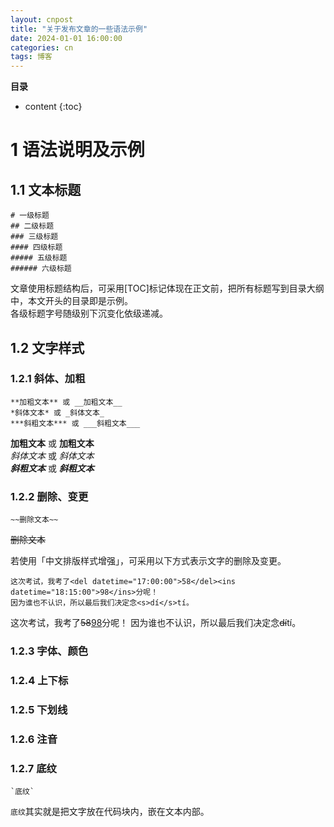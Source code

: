 ```yaml
---
layout: cnpost
title: "关于发布文章的一些语法示例"
date: 2024-01-01 16:00:00
categories: cn
tags: 博客
---
```


__目录__

* content
{:toc}


# 1 语法说明及示例

## 1.1 文本标题

    # 一级标题
    ## 二级标题
    ### 三级标题
    #### 四级标题
    ##### 五级标题
    ###### 六级标题

文章使用标题结构后，可采用[TOC]标记体现在正文前，把所有标题写到目录大纲中，本文开头的目录即是示例。<br>
各级标题字号随级别下沉变化依级递减。

## 1.2 文字样式

### 1.2.1 斜体、加粗

    **加粗文本** 或 __加粗文本__
    *斜体文本* 或 _斜体文本_
    ***斜粗文本*** 或 ___斜粗文本___

**加粗文本** 或 __加粗文本__<br>
*斜体文本* 或 _斜体文本_<br>
***斜粗文本*** 或 ___斜粗文本___<br>


### 1.2.2 删除、变更

    ~~删除文本~~

~~删除文本~~

若使用「中文排版样式增强」，可采用以下方式表示文字的删除及变更。

    这次考试，我考了<del datetime="17:00:00">58</del><ins datetime="18:15:00">98</ins>分呢！
    因为谁也不认识，所以最后我们决定念<s>dí</s>tí。

这次考试，我考了<del datetime="17:00:00">58</del><ins datetime="18:15:00">98</ins>分呢！
因为谁也不认识，所以最后我们决定念<s>dí</s>tí。

### 1.2.3 字体、颜色

### 1.2.4 上下标

### 1.2.5 下划线

### 1.2.6 注音

### 1.2.7 底纹

    `底纹`

`底纹`其实就是把文字放在代码块内，嵌在文本内部。